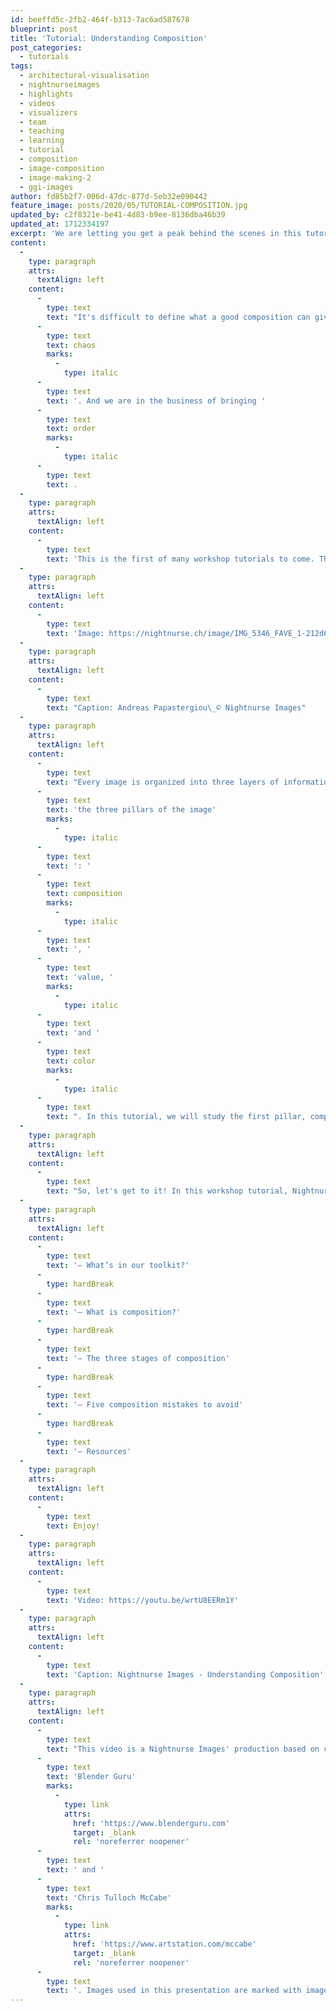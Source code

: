 ```yaml
---
id: beeffd5c-2fb2-464f-b313-7ac6ad587678
blueprint: post
title: 'Tutorial: Understanding Composition'
post_categories:
  - tutorials
tags:
  - architectural-visualisation
  - nightnurseimages
  - highlights
  - videos
  - visualizers
  - team
  - teaching
  - learning
  - tutorial
  - composition
  - image-composition
  - image-making-2
  - ggi-images
author: fd85b2f7-006d-47dc-877d-5eb32e090442
feature_image: posts/2020/05/TUTORIAL-COMPOSITION.jpg
updated_by: c2f8321e-be41-4d83-b9ee-8136dba46b39
updated_at: 1712334197
excerpt: 'We are letting you get a peak behind the scenes in this tutorial about how to achieve succesful image composition.'
content:
  -
    type: paragraph
    attrs:
      textAlign: left
    content:
      -
        type: text
        text: "It's difficult to define what a good composition can give to your scene. But it's easy enough to tell what a bad composition can do for your image instead. In one word, bad composition causes "
      -
        type: text
        text: chaos
        marks:
          -
            type: italic
      -
        type: text
        text: '. And we are in the business of bringing '
      -
        type: text
        text: order
        marks:
          -
            type: italic
      -
        type: text
        text: .
  -
    type: paragraph
    attrs:
      textAlign: left
    content:
      -
        type: text
        text: 'This is the first of many workshop tutorials to come. They were initially produced at Nightnurse Images for internal educational purposes. We now share these with you to inspire you and allow you a glimpse into the magical world of image-making and visual storytelling.'
  -
    type: paragraph
    attrs:
      textAlign: left
    content:
      -
        type: text
        text: 'Image: https://nightnurse.ch/image/IMG_5346_FAVE_1-212d64d1de41.jpg'
  -
    type: paragraph
    attrs:
      textAlign: left
    content:
      -
        type: text
        text: "Caption: Andreas Papastergiou\_© Nightnurse Images"
  -
    type: paragraph
    attrs:
      textAlign: left
    content:
      -
        type: text
        text: "Every image is organized into three layers of information. It's what we call "
      -
        type: text
        text: 'the three pillars of the image'
        marks:
          -
            type: italic
      -
        type: text
        text: ': '
      -
        type: text
        text: composition
        marks:
          -
            type: italic
      -
        type: text
        text: ', '
      -
        type: text
        text: 'value, '
        marks:
          -
            type: italic
      -
        type: text
        text: 'and '
      -
        type: text
        text: color
        marks:
          -
            type: italic
      -
        type: text
        text: ". In this tutorial, we will study the first pillar, composition. You will learn about visual balance, image structure, focal elements, and how to guide the viewer's eyes where you want to in order to better communicate your idea and message. Every image should tell a story, and composition is a bag of tools that help you tell this story."
  -
    type: paragraph
    attrs:
      textAlign: left
    content:
      -
        type: text
        text: "So, let's get to it! In this workshop tutorial, Nightnurse Images visualizer, Andreas Papastergiou,\_will guide you through the following:"
  -
    type: paragraph
    attrs:
      textAlign: left
    content:
      -
        type: text
        text: '– What’s in our toolkit?'
      -
        type: hardBreak
      -
        type: text
        text: '– What is composition?'
      -
        type: hardBreak
      -
        type: text
        text: '– The three stages of composition'
      -
        type: hardBreak
      -
        type: text
        text: '– Five composition mistakes to avoid'
      -
        type: hardBreak
      -
        type: text
        text: '– Resources'
  -
    type: paragraph
    attrs:
      textAlign: left
    content:
      -
        type: text
        text: Enjoy!
  -
    type: paragraph
    attrs:
      textAlign: left
    content:
      -
        type: text
        text: 'Video: https://youtu.be/wrtU8EERm1Y'
  -
    type: paragraph
    attrs:
      textAlign: left
    content:
      -
        type: text
        text: 'Caption: Nightnurse Images - Understanding Composition'
  -
    type: paragraph
    attrs:
      textAlign: left
    content:
      -
        type: text
        text: "This video is a Nightnurse Images' production based on concepts from the "
      -
        type: text
        text: 'Blender Guru'
        marks:
          -
            type: link
            attrs:
              href: 'https://www.blenderguru.com'
              target: _blank
              rel: 'noreferrer noopener'
      -
        type: text
        text: ' and '
      -
        type: text
        text: 'Chris Tulloch McCabe'
        marks:
          -
            type: link
            attrs:
              href: 'https://www.artstation.com/mccabe'
              target: _blank
              rel: 'noreferrer noopener'
      -
        type: text
        text: '. Images used in this presentation are marked with image attribution on each individual image throughout the presentation.'
---
```

